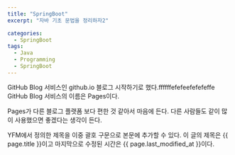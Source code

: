 ```yaml
---
title: "SpringBoot"
excerpt: "자바 기초 문법을 정리하자2"

categories:
  - SpringBoot
tags:
  - Java 
  - Programming
  - SpringBoot
---
```


GitHub Blog 서비스인 github.io 블로그 시작하기로 했다.ffffffefefeefefefeffe
GitHub Blog 서비스의 이름은 Pages이다.

Pages가 다른 블로그 플랫폼 보다 편한 것 같아서 마음에 든다.
다른 사람들도 같이 많이 사용했으면 좋겠다는 생각이 든다.

YFM에서 정의한 제목을 이중 괄호 구문으로 본문에 추가할 수 있다.
이 글의 제목은 {{ page.title }}이고
마지막으로 수정된 시간은 {{ page.last_modified_at }}이다.